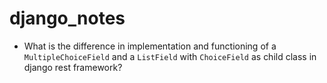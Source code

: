 # django_notes

- What is the difference in implementation and functioning of a `MultipleChoiceField` and a `ListField` with `ChoiceField` as child class in django rest framework?

